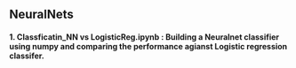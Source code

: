 ## NeuralNets
#### 1. Classficatin_NN vs LogisticReg.ipynb : Building a Neuralnet classifier using numpy and comparing the performance  agianst Logistic regression classifer.
